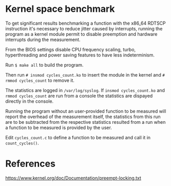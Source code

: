 # Kernel space benchmark

To get significant results benchmarking a function with the x86_64 RDTSCP instruction it's necessary to reduce jitter caused by interrupts,
running the program as a kernel module permit to disable preemption and hardware interrupts during the measurement.

From the BIOS settings disable CPU frequency scaling, turbo, hyperthreading and power saving features to have less indeterminism.

Run ```$ make all``` to build the program.

Then run ```# insmod cycles_count.ko``` to insert the module in the kernel and ```# rmmod cycles_count``` to remove it.

The statistics are logged in ```/var/log/syslog```.
If ```insmod cycles_count.ko``` and ```rmmod cycles_count``` are run from a console the statistics are dispayed directly in the console.

Running the program without an user-provided function to be measured will report the overhead of the measurement itself, the statistics from this run are to be
subtracted from the respective statistics resulted from a run when a function to be measured is provided by the user.

Edit ```cycles_count.c``` to define a function to be measured and call it in ```count_cycles()```.

# References

https://www.kernel.org/doc/Documentation/preempt-locking.txt
